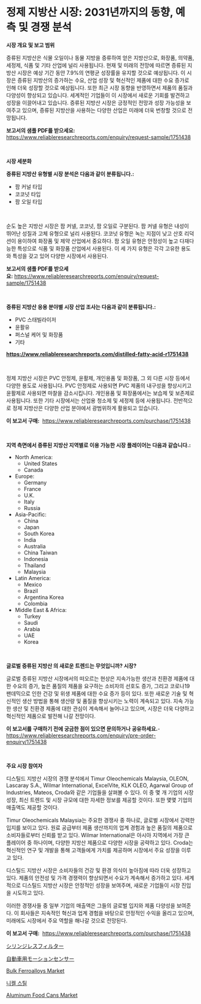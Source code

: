 <p><h1>정제 지방산 시장: 2031년까지의 동향, 예측 및 경쟁 분석</h1></p><p><strong>시장 개요 및 보고 범위</strong></p>
<p><p>증류된 지방산은 식물 오일이나 동물 지방을 증류하여 얻은 지방산으로, 화장품, 의약품, 세정제, 식품 및 기타 산업에 널리 사용됩니다. 현재 및 미래의 전망에 따르면 증류된 지방산 시장은 예상 기간 동안 7.9%의 연평균 성장률을 유지할 것으로 예상됩니다. 이 시장은 증류된 지방산의 증가하는 수요, 산업 성장 및 혁신적인 제품에 대한 수요 증가로 인해 더욱 성장할 것으로 예상됩니다. 또한 최근 시장 동향을 반영하면서 제품의 품질과 다양성이 향상되고 있습니다. 세계적인 기업들이 이 시장에서 새로운 기회를 발견하고 성장을 이끌어내고 있습니다. 증류된 지방산 시장은 긍정적인 전망과 성장 가능성을 보여주고 있으며, 증류된 지방산을 사용하는 다양한 산업은 미래에 더욱 번창할 것으로 전망됩니다.</p></p>
<p><strong>보고서의 샘플 PDF를 받으세요:</strong> <a href="https://www.reliableresearchreports.com/enquiry/request-sample/1751438">https://www.reliableresearchreports.com/enquiry/request-sample/1751438</a></p>
<p>&nbsp;</p>
<p><strong>시장 세분화</strong></p>
<p><strong>증류된 지방산 유형별 시장 분석은 다음과 같이 분류됩니다.:</strong></p>
<p><ul><li>팜 커널 타입</li><li>코코넛 타입</li><li>팜 오일 타입</li></ul></p>
<p>&nbsp;</p>
<p><p>순도 높은 지방산 시장은 팜 커넬, 코코넛, 팜 오일로 구분된다. 팜 커넬 유형은 내성이 뛰어난 성질과 고체 유형으로 널리 사용된다. 코코넛 유형은 녹는 지점이 낮고 산호 리덕션이 용이하여 화장품 및 제약 산업에서 중요하다. 팜 오일 유형은 안정성이 높고 다재다능한 특성으로 식품 및 화장품 산업에서 사용된다. 이 세 가지 유형은 각각 고유한 용도와 특성을 갖고 있어 다양한 시장에서 사용된다.</p></p>
<p><strong>보고서의 샘플 PDF를 받으세요:</strong>&nbsp;<a href="https://www.reliableresearchreports.com/enquiry/request-sample/1751438">https://www.reliableresearchreports.com/enquiry/request-sample/1751438</a></p>
<p>&nbsp;</p>
<p><strong> 증류된 지방산 응용 분야별 시장 산업 조사는 다음과 같이 분류됩니다.:</strong></p>
<p><ul><li>PVC 스태빌라이저</li><li>윤활유</li><li>퍼스널 케어 및 화장품</li><li>기타</li></ul></p>
<p><strong><a href="https://www.reliableresearchreports.com/distilled-fatty-acid-r1751438">https://www.reliableresearchreports.com/distilled-fatty-acid-r1751438</a></strong></p>
<p>&nbsp;</p>
<p><p>정제 지방산 시장은 PVC 안정제, 윤활제, 개인용품 및 화장품, 그 외 다른 시장 등에서 다양한 용도로 사용됩니다. PVC 안정제로 사용되면 PVC 제품의 내구성을 향상시키고 윤활제로 사용되면 마찰을 감소시킵니다. 개인용품 및 화장품에서는 보습제 및 보존제로 사용됩니다. 또한 기타 시장에서는 산업용 청소제 및 세정제 등에 사용됩니다. 전반적으로 정제 지방산은 다양한 산업 분야에서 광범위하게 활용되고 있습니다.</p></p>
<p><strong>이 보고서 구매:</strong>&nbsp; <a href="https://www.reliableresearchreports.com/purchase/1751438">https://www.reliableresearchreports.com/purchase/1751438</a></p>
<p>&nbsp;</p>
<p><strong>지역 측면에서 증류된 지방산 지역별로 이용 가능한 시장 플레이어는 다음과 같습니다.:</strong></p>
<p><ul>
    <li>
        North America:
        <ul>
            <li>United States</li>
            <li>Canada</li>
        </ul>
    </li>
    <li>
        Europe:
        <ul>
            <li>Germany</li>
            <li>France</li>
            <li>U.K.</li>
            <li>Italy</li>
            <li>Russia</li>
        </ul>
    </li>
    <li>
        Asia-Pacific:
        <ul>
            <li>China</li>
            <li>Japan</li>
            <li>South Korea</li>
            <li>India</li>
            <li>Australia</li>
            <li>China Taiwan</li>
            <li>Indonesia</li>
            <li>Thailand</li>
            <li>Malaysia</li>
        </ul>
    </li>
    <li>
        Latin America:
        <ul>
            <li>Mexico</li>
            <li>Brazil</li>
            <li>Argentina Korea</li>
            <li>Colombia</li>
        </ul>
    </li>
    <li>
        Middle East & Africa:
        <ul>
            <li>Turkey</li>
            <li>Saudi</li>
            <li>Arabia</li>
            <li>UAE</li>
            <li>Korea</li>
        </ul>
    </li>
    </ul></p>
<p>&nbsp;</p>
<p><strong>글로벌 증류된 지방산 의 새로운 트렌드는 무엇입니까? 시장?</strong></p>
<p><p>글로벌 증류된 지방산 시장에서의 떠오르는 현상은 지속가능한 생산과 친환경 제품에 대한 수요의 증가, 높은 품질의 제품을 요구하는 소비자의 선호도 증가, 그리고 코로나19 팬데믹으로 인한 건강 및 위생 제품에 대한 수요 증가 등이 있다. 또한 새로운 기술 및 혁신적인 생산 방법을 통해 생산량 및 품질을 향상시키는 노력이 계속되고 있다. 지속 가능한 생산 및 친환경 제품에 대한 관심이 계속해서 늘어나고 있으며, 시장은 더욱 다양하고 혁신적인 제품으로 발전해 나갈 전망이다.</p></p>
<p><strong>이 보고서를 구매하기 전에 궁금한 점이 있으면 문의하거나 공유하세요.</strong>- <a href="https://www.reliableresearchreports.com/enquiry/pre-order-enquiry/1751438">https://www.reliableresearchreports.com/enquiry/pre-order-enquiry/1751438</a></p>
<p>&nbsp;</p>
<p><strong>주요 시장 참여자</strong></p>
<p><p>디스틸드 지방산 시장의 경쟁 분석에서 Timur Oleochemicals Malaysia, OLEON, Lascaray S.A., Wilmar International, ExcelVite, KLK OLEO, Agarwal Group of Industries, Mateos, Croda와 같은 기업들을 살펴볼 수 있다. 이 중 몇 개 기업의 시장 성장, 최신 트렌드 및 시장 규모에 대한 자세한 정보를 제공할 것이다. 또한 몇몇 기업의 매출액도 제공할 것이다.</p><p>Timur Oleochemicals Malaysia는 주요한 경쟁사 중 하나로, 글로벌 시장에서 강력한 입지를 보이고 있다. 원료 공급부터 제품 생산까지의 업계 경험과 높은 품질의 제품으로 소비자들로부터 신뢰를 받고 있다. Wilmar International은 아시아 지역에서 가장 큰 플레이어 중 하나이며, 다양한 지방산 제품으로 다양한 시장을 공략하고 있다. Croda는 혁신적인 연구 및 개발을 통해 고객들에게 가치를 제공하며 시장에서 주요 성장을 이루고 있다.</p><p>디스틸드 지방산 시장은 소비자들의 건강 및 환경 의식이 높아짐에 따라 더욱 성장하고 있다. 제품의 안전성 및 가격 경쟁력이 향상되면서 수요가 계속해서 증가하고 있다. 세계적으로 디스틸드 지방산 시장은 안정적인 성장을 보여주며, 새로운 기업들이 시장 진입을 시도하고 있다.</p><p>이러한 경쟁사들 중 일부 기업의 매출액은 그들의 글로벌 입지와 제품 다양성을 보여준다. 이 회사들은 지속적인 혁신과 업계 경험을 바탕으로 안정적인 수익을 올리고 있으며, 미래에도 시장에서 주요 역할을 해나갈 것으로 전망된다.</p></p>
<p><strong>이 보고서 구매:</strong>&nbsp;&nbsp;<a href="https://www.reliableresearchreports.com/purchase/1751438">https://www.reliableresearchreports.com/purchase/1751438</a></p>
<p><p><a href="https://medium.com/@chrispbacon162023/needle-senzai-shichiritsu-wa-kyoso-kansen-ga-arimasu-7112775134b3">シリンジレスフィルター</a></p><p><a href="https://github.com/dandier2003/Market-Research-Report-List-1/blob/main/282678536845.md">自動車用モーションセンサー</a></p><p><a href="https://www.linkedin.com/pulse/bulk-ferroalloys-market-research-report-unlocks-analysis-rzz1e?trackingId=ezu%2Bv4gDACXWpZZOpM%2F4jw%3D%3D">Bulk Ferroalloys Market</a></p><p><a href="https://medium.com/@corneliutrifa2022/%EB%8B%88%EC%BC%88-%EA%B0%95%EC%B2%A0-%EC%8B%9C%EC%9E%A5-%EB%B3%B4%EA%B3%A0%EC%84%9C%EB%8A%94-%EC%9D%B4-%EC%8B%9C%EC%9E%A5%EC%9D%98-%EC%B5%9C%EC%8B%A0-%ED%8A%B8%EB%A0%8C%EB%93%9C%EC%99%80-%EC%84%B1%EC%9E%A5-%EA%B8%B0%ED%9A%8C%EB%A5%BC-%EB%B3%B4%EC%97%AC%EC%A4%8D%EB%8B%88%EB%8B%A4-7f5445c3e46c">니켈 스틸</a></p><p><a href="https://www.linkedin.com/pulse/aluminum-food-cans-market-size-global-industry-overview-f7iye?trackingId=GHi3LrGpe9wOtl%2BMCJEwCw%3D%3D">Aluminum Food Cans Market</a></p></p>